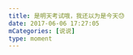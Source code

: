 ```yaml
---
title: 是明天考试哦，我还以为是今天😓
date: 2017-06-06 17:27:05
mCategories: [说说]
type: moment
---
```


<div id="quote-20170606172705"></div>

<script src="/lib/moment/quote.js"></script>
<script src="/lib/moment/pics.js"></script>
<script>
var data = {
    "post": {"content": "艹，忘记去高考了", "date": "2017-06-06 14:43:26", "author": "我"},
    "picDivId": null,
    "pics": null
};
quoteRender(data, "quote-20170606172705");
</script>
